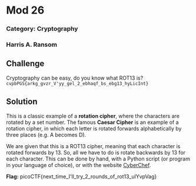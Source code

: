 # Mod 26
### Category: Cryptography
### Harris A. Ransom

## Challenge
Cryptography can be easy, do you know what ROT13 is? 
`cvpbPGS{arkg_gvzr_V'yy_gel_2_ebhaqf_bs_ebg13_hyLicInt}`

## Solution
This is a classic example of a **rotation cipher**, where the characters are rotated by a set number. The famous **Caesar Cipher** is an example of a rotation cipher, in which each letter is rotated forwards alphabetically by three places (e.g. A becomes D).

We are given that this is a ROT13 cipher, meaning that each character is rotated forwards by 13. So, all we have to do is rotate backwards by 13 for each character. This can be done by hand, with a Python script (or program in your language of choice), or with the website [CyberChef](https://cyberchef.org/).

**Flag:** picoCTF{next_time_I'll_try_2_rounds_of_rot13_ulYvpVag}